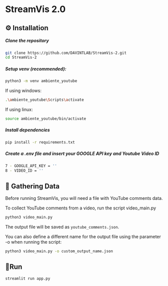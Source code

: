 # StreamVis 2.0

## ⚙️ Installation
##### Clone the repository
```bash
git clone https://github.com/DAVINTLAB/StreamVis-2.git
cd StreamVis-2
```

##### Setup venv (recommended):
```bash
python3 -m venv ambiente_youtube
```
If using windows:
```bash
.\ambiente_youtube\Scripts\activate
```

If using linux:
```bash
source ambiente_youtube/bin/activate
```

##### Install dependencies
```bash
pip install -r requirements.txt
```

##### Create a .env file and insert your GOOGLE API key and Youtube Video ID
```bash
7 - GOOGLE_API_KEY = ''
8 - VIDEO_ID = ''
```

## 🔎 Gathering Data
Before running StreamVis, you will need a file with YouTube comments data.

To collect YouTube comments from a video, run the script video_main.py
```bash
python3 video_main.py
```
The output file will be saved as `youtube_comments.json`.

You can also define a different name for the output file using the parameter -o when running the script:
```bash
python3 video_main.py -o custom_output_name.json
```

## 🚀Run
```bash
streamlit run app.py
```
